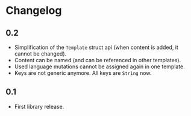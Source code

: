 Changelog
=========

## 0.2

* Simplification of the `Template` struct api (when content is added, it cannot be changed).
* Content can be named (and can be referenced in other templates).
* Used language mutations cannot be assigned again in one template.
* Keys are not generic anymore. All keys are `String` now.

## 0.1

* First library release.
